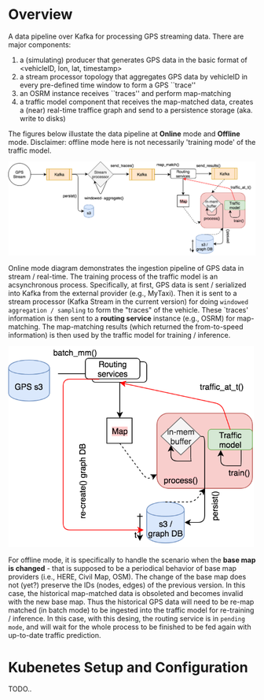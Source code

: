 # Overview
A data pipeline over Kafka for processing GPS streaming data. There are major components:
1. a (simulating) producer that generates GPS data in the basic format of <vehicleID, lon, lat, timestamp>
2. a stream processor topology that aggregates GPS data by vehicleID in every pre-defined time window to form a GPS ``trace''
3. an OSRM instance receives ``traces'' and perform map-matching
4. a traffic model component that receives the map-matched data, creates a (near) real-time traffice graph and send to a persistence storage (aka. write to disks)


The figures below illustate the data pipeline at **Online** mode and **Offline** mode. Disclaimer: offline mode here is not necessarily 'training mode' of the traffic model.

<img src="images/online_mode_dp.png"  alt = "Online mode" width="800">

Online mode diagram demonstrates the ingestion pipeline of GPS data in stream / real-time. The training process of the traffic model is an acsynchronous process. Specifically, at first,
GPS data is sent / serialized into Kafka from the external provider (e.g., MyTaxi). Then it is sent to a stream processor (Kafka Stream in the current version) for doing 
`windowed aggregation / sampling` to form the "traces" of the vehicle. These `traces' information is then sent to a **routing service** instance (e.g., OSRM) for map-matching. The map-matching results (which
returned the from-to-speed information) is then used by the traffic model for training / inference.

<img src="images/offline_mode_dp.png"  alt = "Offline mode" width="500">


For offline mode, it is specifically to handle the scenario when the **base map is changed** - that is supposed to be a periodical behavior of base map providers (i.e., HERE, Civil Map, OSM). The change of the base map does not (yet?) preserve the IDs (nodes, edges) of the previous version. In this case, the historical map-matched data is obsoleted and becomes invalid with the new base map. Thus the historical GPS data 
will need to be re-map matched (in batch mode) to be ingested into the traffic model for re-training / inference. In this case, with this desing, the routing service is in `pending mode`, and will wait for 
the whole process to be finished to be fed again with up-to-date traffic prediction.


# Kubenetes Setup and Configuration

TODO..